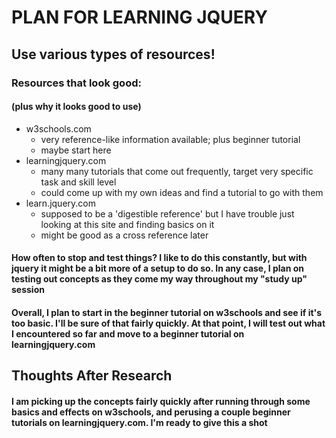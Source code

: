 # PLAN FOR LEARNING JQUERY

## Use various types of resources!

### Resources that look good:

#### (plus why it looks good to use)

* w3schools.com
  * very reference-like information available; plus beginner tutorial
  * maybe start here
* learningjquery.com
  * many many tutorials that come out frequently, target very specific task and skill level
  * could come up with my own ideas and find a tutorial to go with them
* learn.jquery.com
  * supposed to be a 'digestible reference' but I have trouble just looking at this site and finding basics on it
  * might be good as a cross reference later

#### How often to stop and test things? I like to do this constantly, but with jquery it might be a bit more of a setup to do so. In any case, I plan on testing out concepts as they come my way throughout my "study up" session

#### Overall, I plan to start in the beginner tutorial on w3schools and see if it's too basic. I'll be sure of that fairly quickly. At that point, I will test out what I encountered so far and move to a beginner tutorial on learningjquery.com

## Thoughts After Research

#### I am picking up the concepts fairly quickly after running through some basics and effects on w3schools, and perusing a couple beginner tutorials on learningjquery.com. I'm ready to give this a shot

